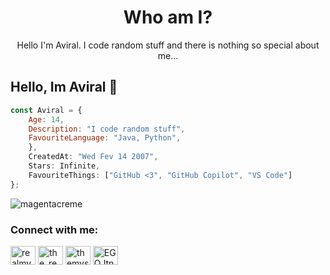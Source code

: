 <h1 align="center">Who am I?</h1>
<p align="center">Hello I'm Aviral. I code random stuff and there is nothing so special about me...</p>

## Hello, Im Aviral 👋

```js
const Aviral = {
    Age: 14,
    Description: "I code random stuff",
    FavouriteLanguage: "Java, Python",
    },
    CreatedAt: "Wed Fev 14 2007",
    Stars: Infinite,
    FavouriteThings: ["GitHub <3", "GitHub Copilot", "VS Code"]
}; 
```
<p align="left"> <img src="https://enukzd9vvgki5a6.m.pipedream.net/" alt="magentacreme" /> </p>


<h3 align="left">Connect with me:</h3>
<p align="left">
<a href="https://twitter.com/aviral_jainnn" target="blank"><img align="center" src="https://raw.githubusercontent.com/rahuldkjain/github-profile-readme-generator/master/src/images/icons/Social/twitter.svg" alt="realmystiq" height="30" width="40" /></a>
<a href="https://instagram.com/aviral_jainnn" target="blank"><img align="center" src="https://raw.githubusercontent.com/rahuldkjain/github-profile-readme-generator/master/src/images/icons/Social/instagram.svg" alt="the_real_mystiq" height="30" width="40" /></a>
<a href="https://tiny.cc/zaviral" target="blank"><img align="center" src="https://raw.githubusercontent.com/rahuldkjain/github-profile-readme-generator/master/src/images/icons/Social/youtube.svg" alt="themystiqgames" height="30" width="40" /></a>
<a href="https://discord.gg/2R88wtR7vf" target="blank"><img align="center" src="https://raw.githubusercontent.com/rahuldkjain/github-profile-readme-generator/master/src/images/icons/Social/discord.svg" alt="EGQJtnYcPC" height="30" width="40" /></a>
</p>
